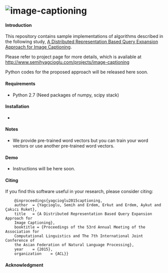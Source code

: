 # ![image-captioning](https://dl.dropboxusercontent.com/u/16169065/header.png)

#### Introduction

This repository contains sample implementations of algorithms described in the following study, [A Distributed Representation Based Query Expansion Approach for Image Captioning](http://www.semihyagcioglu.com/projects/image-captioning).

Please refer to project page for more details, which is available at 
http://www.semihyagcioglu.com/projects/image-captioning

Python codes for the proposed approach will be released here soon.

#### Requirements

- Python 2.7 (Need packages of numpy, scipy stack)

#### Installation

- 

#### Notes

- We provide pre-trained word vectors but you can train your word vectors or use another pre-trained word vectors. 

#### Demo

- Instructions will be here soon.

#### Citing

If you find this software useful in your research, please consider citing:

		@inproceedings{yagcioglu2015captioning,
		author 	= {Yagcioglu, Semih and Erdem, Erkut and Erdem, Aykut and Çakıcı Ruket},
		title 	= {A Distributed Representation Based Query Expansion Approach for
		Image Captioning},
		booktitle = {Proceedings of the 53rd Annual Meeting of the Association for
		Computational Linguistics and The 7th International Joint Conference of
		the Asian Federation of Natural Language Processing},
		year 	= {2015},
		organization 	= {ACL}}

#### Acknowledgment

